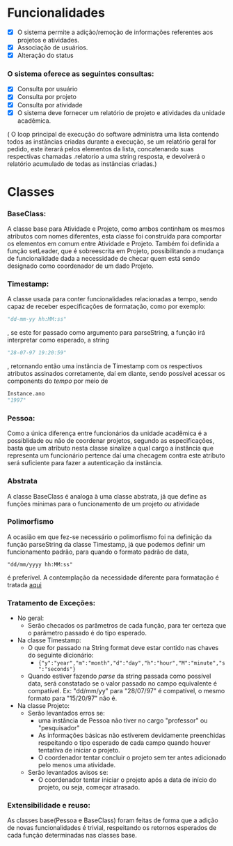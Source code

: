 # Funcionalidades
- [x] O sistema permite a adição/remoção de informações referentes aos projetos e atividades.
- [x] Associação de usuários.
- [x] Alteração do status

### O sistema oferece as seguintes consultas:
- [x] Consulta por usuário
- [x] Consulta por projeto
- [x] Consulta por atividade
- [x] O sistema deve fornecer um relatório de projeto e atividades da unidade acadêmica.

( O loop principal de execução do software administra uma lista contendo todos as instâncias criadas durante a execução, se um relatório geral for pedido, este iterará pelos elementos da lista, concatenando suas respectivas chamadas .relatorio a uma string resposta, e devolverá o relatório acumulado de todas as instâncias criadas.)

# Classes
### BaseClass:
A classe base para Atividade e Projeto, como ambos continham os mesmos atributos com nomes diferentes, esta classe foi construída para comportar os elementos em comum entre Atividade e Projeto. Também foi definida a função setLeader, que é sobreescrita em Projeto, possibilitando a mudança de funcionalidade dada a necessidade de checar quem está sendo designado como coordenador de um dado Projeto.
### Timestamp:
A classe usada para conter funcionalidades relacionadas a tempo, sendo capaz de receber especificações de formatação, como por exemplo: 
```python
"dd-mm-yy hh:MM:ss"
```
, se este for passado como argumento para parseString, a função irá interpretar como esperado, a string
```python
"28-07-97 19:20:59"
```
, retornando então uma instância de Timestamp com os respectivos atributos assinados corretamente, daí em diante, sendo possível acessar os components do _tempo_ por meio de 
```python
Instance.ano
"1997"
```

### Pessoa:
Como a única diferença entre funcionários da unidade acadêmica é a possiblidade ou não de coordenar projetos, segundo as especificações, basta que um atributo nesta classe sinalize a qual cargo a instância que representa um funcionário pertence daí uma checagem contra este atributo será suficiente para fazer a autenticação da instância.

### Abstrata
A classe BaseClass é analoga à uma classe abstrata, já que define as funções mínimas para o funcionamento de um projeto _ou_ atividade

### Polimorfismo
A ocasião em que fez-se necessário o polimorfismo foi na definição da função parseString da classe Timestamp, já que podemos definir um funcionamento padrão, para quando o formato padrão de data, 
```
"dd/mm/yyyy hh:MM:ss"
```
é preferível.
A contemplação da necessidade diferente para formatação é tratada [aqui](#timestamp)
### Tratamento de Exceções:
- No geral:
    - Serão checados os parâmetros de cada função, para ter certeza que o parâmetro passado é do tipo esperado.
- Na classe Timestamp:
    - O que for passado na String format deve estar contido nas chaves do seguinte dicionário:
        - ```{"y":"year","m":"month","d":"day","h":"hour","M":"minute","s":"seconds"}```
    - Quando estiver fazendo _parse_ da string passada como possível data, será constatado se o valor passado no campo equivalente é compatível. Ex: "dd/mm/yy" para "28/07/97" é compatível, o mesmo formato para "15/20/97" não é.
- Na classe Projeto:
    - Serão levantados erros se:
        - uma instância de Pessoa não tiver no cargo "professor" ou "pesquisador"
        - As informações básicas não estiverem devidamente preenchidas respeitando o tipo esperado de cada campo quando houver tentativa de iniciar o projeto.
        - O coordenador tentar concluir o projeto sem ter antes adicionado pelo menos uma atividade.
    - Serão levantados avisos se:
        - O coordenador tentar iniciar o projeto após a data de início do projeto, ou seja, começar atrasado.

### Extensibilidade e reuso:
As classes base(Pessoa e BaseClass) foram feitas de forma que a adição de novas funcionalidades é trivial, respeitando os retornos esperados de cada função determinadas nas classes base.



